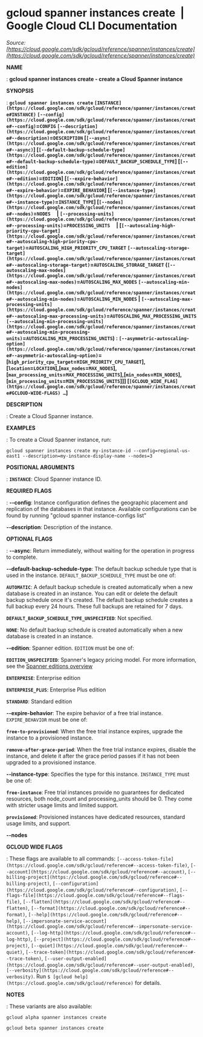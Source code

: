 # gcloud spanner instances create  |  Google Cloud CLI Documentation

*Source: [https://cloud.google.com/sdk/gcloud/reference/spanner/instances/create](https://cloud.google.com/sdk/gcloud/reference/spanner/instances/create)*

**NAME**

: **gcloud spanner instances create - create a Cloud Spanner instance**

**SYNOPSIS**

: **`gcloud spanner instances create` `[INSTANCE](https://cloud.google.com/sdk/gcloud/reference/spanner/instances/create#INSTANCE)` `[--config](https://cloud.google.com/sdk/gcloud/reference/spanner/instances/create#--config)`=`CONFIG` `[--description](https://cloud.google.com/sdk/gcloud/reference/spanner/instances/create#--description)`=`DESCRIPTION` [`[--async](https://cloud.google.com/sdk/gcloud/reference/spanner/instances/create#--async)`] [`[--default-backup-schedule-type](https://cloud.google.com/sdk/gcloud/reference/spanner/instances/create#--default-backup-schedule-type)`=`DEFAULT_BACKUP_SCHEDULE_TYPE`] [`[--edition](https://cloud.google.com/sdk/gcloud/reference/spanner/instances/create#--edition)`=`EDITION`] [`[--expire-behavior](https://cloud.google.com/sdk/gcloud/reference/spanner/instances/create#--expire-behavior)`=`EXPIRE_BEHAVIOR`] [`[--instance-type](https://cloud.google.com/sdk/gcloud/reference/spanner/instances/create#--instance-type)`=`INSTANCE_TYPE`] [`[--nodes](https://cloud.google.com/sdk/gcloud/reference/spanner/instances/create#--nodes)`=`NODES`     | `[--processing-units](https://cloud.google.com/sdk/gcloud/reference/spanner/instances/create#--processing-units)`=`PROCESSING_UNITS`     | [`[--autoscaling-high-priority-cpu-target](https://cloud.google.com/sdk/gcloud/reference/spanner/instances/create#--autoscaling-high-priority-cpu-target)`=`AUTOSCALING_HIGH_PRIORITY_CPU_TARGET` `[--autoscaling-storage-target](https://cloud.google.com/sdk/gcloud/reference/spanner/instances/create#--autoscaling-storage-target)`=`AUTOSCALING_STORAGE_TARGET` (`[--autoscaling-max-nodes](https://cloud.google.com/sdk/gcloud/reference/spanner/instances/create#--autoscaling-max-nodes)`=`AUTOSCALING_MAX_NODES` `[--autoscaling-min-nodes](https://cloud.google.com/sdk/gcloud/reference/spanner/instances/create#--autoscaling-min-nodes)`=`AUTOSCALING_MIN_NODES` | `[--autoscaling-max-processing-units](https://cloud.google.com/sdk/gcloud/reference/spanner/instances/create#--autoscaling-max-processing-units)`=`AUTOSCALING_MAX_PROCESSING_UNITS` `[--autoscaling-min-processing-units](https://cloud.google.com/sdk/gcloud/reference/spanner/instances/create#--autoscaling-min-processing-units)`=`AUTOSCALING_MIN_PROCESSING_UNITS`) : `[--asymmetric-autoscaling-option](https://cloud.google.com/sdk/gcloud/reference/spanner/instances/create#--asymmetric-autoscaling-option)`=[`high_priority_cpu_target`=`HIGH_PRIORITY_CPU_TARGET`],[`location`=`LOCATION`],[`max_nodes`=`MAX_NODES`],[`max_processing_units`=`MAX_PROCESSING_UNITS`],[`min_nodes`=`MIN_NODES`],[`min_processing_units`=`MIN_PROCESSING_UNITS`]]] [`[GCLOUD_WIDE_FLAG](https://cloud.google.com/sdk/gcloud/reference/spanner/instances/create#GCLOUD-WIDE-FLAGS) …`]**

**DESCRIPTION**

: Create a Cloud Spanner instance.

**EXAMPLES**

: To create a Cloud Spanner instance, run:

```
gcloud spanner instances create my-instance-id --config=regional-us-east1 --description=my-instance-display-name --nodes=3
```

**POSITIONAL ARGUMENTS**

: **`INSTANCE`**:
Cloud Spanner instance ID.

**REQUIRED FLAGS**

: **--config**:
Instance configuration defines the geographic placement and replication of the
databases in that instance. Available configurations can be found by running
"gcloud spanner instance-configs list"

**--description**:
Description of the instance.

**OPTIONAL FLAGS**

: **--async**:
Return immediately, without waiting for the operation in progress to complete.

**--default-backup-schedule-type**:
The default backup schedule type that is used in the instance.
`DEFAULT_BACKUP_SCHEDULE_TYPE` must be one of:

**`AUTOMATIC`**:
A default backup schedule is created automatically when a new database is
created in an instance. You can edit or delete the default backup schedule once
it's created. The default backup schedule creates a full backup every 24 hours.
These full backups are retained for 7 days.

**`DEFAULT_BACKUP_SCHEDULE_TYPE_UNSPECIFIED`**:
Not specified.

**`NONE`**:
No default backup schedule is created automatically when a new database is
created in an instance.

**--edition**:
Spanner edition. `EDITION` must be one of:

**`EDITION_UNSPECIFIED`**:
Spanner's legacy pricing model. For more information, see the [Spanner editions
overview](https://cloud.google.com/spanner/docs/editions-overview)

**`ENTERPRISE`**:
Enterprise edition

**`ENTERPRISE_PLUS`**:
Enterprise Plus edition

**`STANDARD`**:
Standard edition

**--expire-behavior**:
The expire behavior of a free trial instance.
`EXPIRE_BEHAVIOR` must be one of:

**`free-to-provisioned`**:
When the free trial instance expires, upgrade the instance to a provisioned
instance.

**`remove-after-grace-period`**:
When the free trial instance expires, disable the instance, and delete it after
the grace period passes if it has not been upgraded to a provisioned instance.

**--instance-type**:
Specifies the type for this instance. `INSTANCE_TYPE` must
be one of:

**`free-instance`**:
Free trial instances provide no guarantees for dedicated resources, both
node_count and processing_units should be 0. They come with stricter usage
limits and limited support.

**`provisioned`**:
Provisioned instances have dedicated resources, standard usage limits, and
support.

**--nodes**

**GCLOUD WIDE FLAGS**

: These flags are available to all commands: `[--access-token-file](https://cloud.google.com/sdk/gcloud/reference#--access-token-file)`,
`[--account](https://cloud.google.com/sdk/gcloud/reference#--account)`, `[--billing-project](https://cloud.google.com/sdk/gcloud/reference#--billing-project)`,
`[--configuration](https://cloud.google.com/sdk/gcloud/reference#--configuration)`,
`[--flags-file](https://cloud.google.com/sdk/gcloud/reference#--flags-file)`,
`[--flatten](https://cloud.google.com/sdk/gcloud/reference#--flatten)`, `[--format](https://cloud.google.com/sdk/gcloud/reference#--format)`, `[--help](https://cloud.google.com/sdk/gcloud/reference#--help)`, `[--impersonate-service-account](https://cloud.google.com/sdk/gcloud/reference#--impersonate-service-account)`,
`[--log-http](https://cloud.google.com/sdk/gcloud/reference#--log-http)`,
`[--project](https://cloud.google.com/sdk/gcloud/reference#--project)`, `[--quiet](https://cloud.google.com/sdk/gcloud/reference#--quiet)`, `[--trace-token](https://cloud.google.com/sdk/gcloud/reference#--trace-token)`, `[--user-output-enabled](https://cloud.google.com/sdk/gcloud/reference#--user-output-enabled)`,
`[--verbosity](https://cloud.google.com/sdk/gcloud/reference#--verbosity)`.
Run `$ [gcloud help](https://cloud.google.com/sdk/gcloud/reference)` for details.

**NOTES**

: These variants are also available:

```
gcloud alpha spanner instances create
```

```
gcloud beta spanner instances create
```